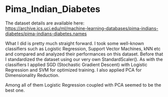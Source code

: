 # Pima_Indian_Diabetes

The dataset details are available here: 
https://archive.ics.uci.edu/ml/machine-learning-databases/pima-indians-diabetes/pima-indians-diabetes.names

What I did is pretty much straight forward. I took some well-known classifiers such as Logistic Regression, Support Vector Machines, 
kNN etc and compared and analyzed their performances on this dataset. Before that I standardized the dataset using our very own 
StandardScaler(). As with the classifiers I applied SGD (Stochastic Gradient Descent) with Logistic Regression and SVM for 
optimized training. I also applied PCA for Dimensionality Reduction. 

Among all of them Logistic Regression coupled with PCA seemed to be the best one.
